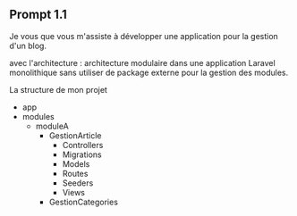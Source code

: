 
## Prompt 1.1

Je vous que vous m'assiste à développer une application pour la gestion d'un blog. 

avec l'architecture : 
architecture modulaire dans une application Laravel monolithique sans utiliser de package externe pour la gestion des modules. 

La structure de mon projet 

- app
- modules
  - moduleA
    - GestionArticle
      - Controllers
      - Migrations
      - Models
      - Routes
      - Seeders
      - Views
    - GestionCategories
